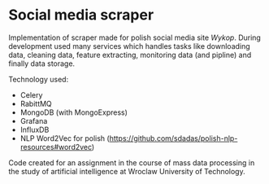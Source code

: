 # Social media scraper

 Implementation of scraper made for polish social media site _Wykop_. During development used many services which handles tasks like downloading data, cleaning data, feature extracting, monitoring data (and pipline) and finally data storage.

Technology used:
* Celery
* RabittMQ
* MongoDB (with MongoExpress)
* Grafana
* InfluxDB
* NLP Word2Vec for polish (https://github.com/sdadas/polish-nlp-resources#word2vec)

Code created for an assignment in the course of mass data processing in the study of artificial intelligence at Wroclaw University of Technology.